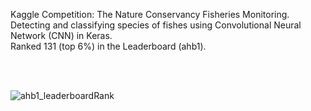 Kaggle Competition: The Nature Conservancy Fisheries Monitoring.    
Detecting and classifying species of fishes using Convolutional Neural Network (CNN) in Keras.    
Ranked 131 (top 6%) in the Leaderboard (ahb1).  
&nbsp;

&nbsp;

      

![ahb1_leaderboardRank](https://user-images.githubusercontent.com/17172345/173187822-19a806a2-e207-47d3-92eb-14799930902c.jpg)
